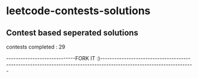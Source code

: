 # leetcode-contests-solutions

## Contest based seperated solutions

contests completed : 29

----------*----------*---------FORK IT :)----------*----------*------------*---------*----------*--------*---------*---------*----------*--------*---------*--------*-----
